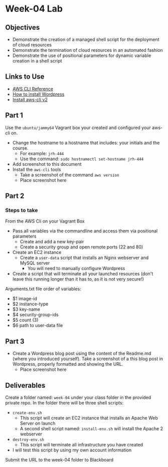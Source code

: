 # Week-04 Lab

## Objectives

* Demonstrate the creation of a managed shell script for the deployment of cloud resources
* Demonstrate the termination of cloud resources in an automated fashion
* Demonstrate the use of positional parameters for dynamic variable creation in a shell script

## Links to Use

* [AWS CLI Reference](https://awscli.amazonaws.com/v2/documentation/api/latest/reference/index.html "webpage aws cli sdk")
* [How to install Wordpress](https://developer.wordpress.org/advanced-administration/before-install/howto-install/ "webpage for installing Wordpress")
* [Install aws-cli v2](https://docs.aws.amazon.com/cli/latest/userguide/getting-started-install.html "webpage how to install aws-cli v2")

## Part 1

Use the `ubuntu/jammy64` Vagrant box your created and configured your aws-cli on.

* Change the hostname to a hostname that includes: your initials and the course.
  * For example: `jrh-444`
  * Use the command: `sudo hostnamectl set-hostname jrh-444`
* Add screenshot to this document
* Install the `aws-cli` tools
  * Take a screenshot of the command `aws version`
  * Place screenshot here

## Part 2

### Steps to take

From the AWS Cli on your Vagrant Box

* Pass all variables via the commandline and access them via positional parameters
  * Create and add a new key-pair
  * Create a security group and open remote ports (22 and 80)
* Create an EC2 instance 
  * Create a `user-data` script that installs an Nginx webserver and MySQL server
    * You will need to manually configure Wordpress
* Create a script that will terminate all your launched resources (don't leave this running longer than it has to, as it is not very secure!)

Arguments.txt file order of variables:

* $1 image-id
* $2 instance-type
* $3 key-name
* $4 security-group-ids
* $5 count (3)
* $6 path to user-data file


## Part 3

* Create a Wordpress blog post using the content of the Readme.md (where you introduced yourself). Take a screenshot of a this blog post in Wordpress, properly formatted and showing the URL.
  * Place screenshot here

## Deliverables

Create a folder named: `week-04` under your class folder in the provided private repo. In the folder there will be three shell scripts:

* `create-env.sh`
  * This script will create an EC2 instance that installs an Apache Web Server on launch
  * A second shell script named: `install-env.sh` will install the Apache 2 webserver
* `destroy-env.sh`
  * This script will terminate all infrastructure you have created
* I will test this script by using my own account information

Submit the URL to the week-04 folder to Blackboard
